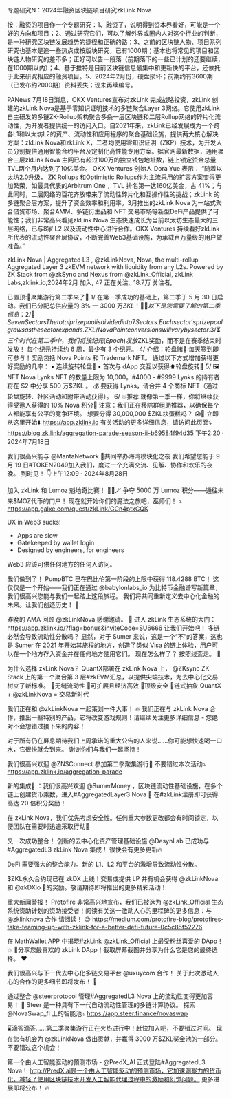 专题研究N：2024年融资区块链项目研究zkLink Nova

按：融资的项目作一个专题研究：1、融资了，说明得到资本界看好，可能是一个好的方向和项目；2、通过研究它们，可以了解外界或圈内人对这个行业的判断，是一种研究区块链发展趋势的捷径和正确的路；3、之前的区块链人物、项目系列研究也基本是追一些热点或按版块研究，已有1000期；基本也将常见的项目和区块链人物研究的差不多；正好可以告一段落（前期落下的一些已计划的还要继续，在1000期以内）；4、基于推特是目前区块链信息最集中和更新快的平台，还依托于此来研究相应的融资项目。5、2024年2月份，硬盘损坏；前期约有3600期（已发布约2000期）资料丢失；现未再续编号。

PANews 7月18日消息，OKX Ventures宣布对zkLink 完成战略投资，zkLink 创建的zkLink Nova是基于零知识证明技术的多链聚合Layer 3网络。它使用zkLink自主研发的多链ZK-Rollup架构聚合多条一层区块链和二层Rollup网络的碎片化流动性，为开发者提供统一的访问入口。自2021年来，zkLink已经发展成为一个跨各L1和以太坊L2的资产、流动性和应用程序的聚合基础设施，提供两大核心解决方案：zkLink Nova和zkLink X，二者均使用零知识证明（ZKP）技术，为开发人员分别提供通用智能合约平台及定制化高性能专用方案。据官网最新数据，通用聚合三层zkLink Nova 主网已有超过100万的独立钱包地址数，链上锁定资金总量TVL两个月内达到了10亿美金。
OKX Ventures 创始人 Dora Yue 表示： “随着以太坊2.0升级， ZK Rollups 和Optimistic Rollups作为主流采用的扩容方案变得更加繁荣，如最具代表的Arbitrum One ，TVL 排名第一达160亿美金，占 41%；与此同时，二层网络的百花齐放带来了流动性碎片化和互操作性的挑战；zkLink 的多链聚合层方案，提升了资金效率和利用率。3月推出的zkLink Nova 为一站式聚合借贷市场、聚合AMM、多链衍⽣品和 NFT 交易市场等新型DeFi产品提供了可能性；我们非常高兴看见zkLink Nova 生态快速成长为当前以太坊生态最大的三层网络，已与8家 L2 以及流动性中心进行合作。OKX Ventures 持续看好zkLink 所代表的流动性聚合层协议，不断完善Web3基础设施，为承载百万量级的用户做准备。”

zkLink Nova | Aggregated L3
,
@zkLinkNova,
Nova, the multi-rollup Aggregated Layer 3 zkEVM network with liquidity from any L2s. Powered by ZK Stack from 
@zkSync
 and Nexus from 
@zkLink_Official,
zkLink Labs,zklink.io,2024年2月 加入,
47 正在关注,,
18.7万 关注者,


已置顶:🚀聚集游行第二季来了🚀
1/ 在第一季成功的基础上，第二季于 5 月 30 日启动。我们已分配总供应量的 3% — 3000 万$ZKL ！ 🌟
🧵以下是您需要了解的第二季信息：
2/🎯 Seven Sectors
The total prize pool is divided into 7 Sectors.
Each sector’s prize pool grows as the sector expands.
ZKL/Nova Point conversions will vary by sector.
3/ ⏳三个时代
在第二季中，我们将按纪元 (Epoch) 发放$ZKL奖励，而不是在赛季结束时发放！
每个纪元持续约 6 周，最少有 3 个纪元。
4/ 介绍：轮盘赌🎰
每天签到即可参与！奖励包括 Nova Points 和 Trademark NFT。
通过以下方式增加获得更好奖励的几率：
• 连续旋转轮盘🔄
• 首次与 dApp 交互以获得⬆️轮盘旋转🤝
5/ 🖼️ NFT
Nova Lynks NFT 的数量上限为 10,000。#4000 - #9999 Lynks 的持有者将在 S2 中分享 500 万$ZKL 。 💰
要获得 Lynks，请合并 4 个商标 NFT（通过轮盘旋转、社区活动和附带活动获得）。
6/ 💥推荐
就像第一季一样，你将继续获得受邀人获得的 10% Nova 积分🌟
注意：我们正在移除群组助推器，以确保每个人都能享有公平的竞争环境。 
想要分得 30,000,000 $ZKL块蛋糕吗？ 😱🤑
立即从这里开始⬇️ 
https://app.zklink.io
有关活动的更多详细信息，请访问此页面⤵️
https://blog.zk.link/aggregation-parade-season-ii-b69584f94d35
下午2:20 · 2024年7月18日

我们很高兴能与
@MantaNetwork
 🤝共同举办海湾模块化之夜
我们希望您能于 9 月 19 日#TOKEN2049加入我们，度过一个充满交流、见解、协作和欢乐的夜晚。
到时见！ 👇上午12:09 · 2024年8月28日

加入 zkLink 和 Lumoz 魁地奇比赛！ 🧙‍♂️🪄
争夺 5000 万 Lumoz 积分——通往未来$MOZ代币的门户！
现在就开始你们的魔法之旅吧，巫师们！ ⤵️
https://app.galxe.com/quest/zkLink/GCn4ptxCQK

UX in Web3 sucks!
- Apps are slow
- Gatekeeped by wallet login
- Designed by engineers, for engineers

Web3 应该可供任何地方的任何人访问。

我们做到了！
PumpBTC 已在巴比伦第一阶段的上限中获得 118.4288 BTC！
这仅仅是一个开始——我们正在通过
@babylonlabs_io
为比特币金融谱写新篇章，我们很高兴您能与我们一起踏上这段旅程。
我们将共同重新定义去中心化金融的未来。让我们创造历史！ 🌟

昨晚的 AMA 回顾
@zkLinkNova
感谢邀请。 🫶
进入 zkLink 生态系统的大门： https://app.zklink.io/?flag=bonus&inviteCode=SU6666
让我们开始吧！
多链必然会导致流动性分散吗？
显然，对于 Sumer 来说，这是一个“不”的答案，这也是 Sumer 在 2021 年开始其旅程的地方，创造了类似 Visa 的链上体验，用户可以在一个地方存入资金并在任何地方使用它们。
现在怎么样了？
按照线索走。 🧵

为什么选择 zkLink Nova？
QuantX部署在 zkLink Nova 上， 
@ZKsync
 ZK Stack 上的第一个聚合第 3 层#zkEVM汇总，以提供尖端技术，为去中心化交易树立了新标准。
🎲无缝流动性
🎲可扩展且经济高效
🎲顶级安全
🎲链式抽象
QuantX + 
@zkLinkNova
 = 交易新时代

我们正在和
@zkLinkNova
一起策划一件大事！ 🔥
我们正在与 zkLink Nova 合作，推出一些特别的产品，它将改变游戏规则！请继续关注更多详细信息 - 您绝对不会想错过接下来的内容！

对于所有仍在屏息期待我们上周承诺的重大公告的人来说……你可能想快速喝一口水，它很快就会到来。
谢谢你们与我们一起坚持！ 

我们很高兴欢迎
@ZNSConnect
参加第二季聚集游行🎉
不要错过本次活动⤵️
https://app.zklink.io/aggregation-parade

新的集成🔗 ：我们很高兴欢迎
@SumerMoney
 ，区块链流动性基础设施，在多个链上创建货币乘数，进入#AggregatedLayer3 Nova 🤝
在#zkLink注册即可获得高达 20 倍积分奖励！ 

在 zkLink Nova，我们优先考虑安全性。任何重大参数更改都会有时间锁定，以便团队在需要时迅速采取行动🤝

又一次成功整合！
创新的去中心化资产管理基础设施
@DesynLab
已成功与#AggregatedL3 zkLink Nova 集成！
很快会有更多更新🔥

DeFi 需要强大的整合能力。新的 L1、L2 和平台的激增导致流动性分散。

 $ZKL永久合约现已在 zkDX 上线！交易或提供 LP 并有机会获得
@zkLinkNova
和
@zkDXio
🚀的奖励。敬请期待即将推出的更多精彩活动！

重大新闻警报！
Protofire 非常高兴地宣布，我们已被选为
@zkLink_Official
生态系统资助计划的资助接受者！阅读有关这一激动人心的里程碑的更多信息：与
@zklinknova
合作
请阅读！ 😉
https://medium.com/protofire-blog/protofires-take-teaming-up-with-zklink-for-a-better-defi-future-0c5c85f52276

在 MathWallet APP 中揭晓#zkLink 
@zkLink_Official
上最受粉丝喜爱的 DApp！ 💥 
📸分享您最喜欢的 zkLink DApp！截取屏幕截图并分享为什么它是您的最终选择。 ❤️

我们很高兴与下一代去中心化多链交易平台
@uxuycom
合作！
关于此次激动人心的合作的更多细节即将发布！ 🙌

通过整合
@steerprotocol
管理#AggregatedL3 Nova 上的流动性变得更加容易！ 🤝
Steer 是一种具有下一代自动流动性管理的多链计算协议。
探索
@NovaSwap_fi
上的智能池⤵️
https://app.steer.finance/novaswap

⌛️滴答滴答……第二季聚集游行正在火热进行中！赶快加入吧，不要错过时间。
现在您有机会为
@zkLinkNova
做出贡献，并赢得 3000 万$ZKL奖金池的一部分。不要错过这个机会！ 

第一个由人工智能驱动的预测市场 - 
@PredX_AI
正式登陆#AggregatedL3 Nova！
http://PredX.ai是一个由人工智能驱动的预测市场，它加速洞察力的货币化，减轻了使用区块链技术开发人工智能代理过程中的激励和幻觉问题。
更多进展即将公布！ 🔥
